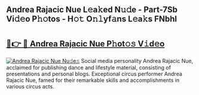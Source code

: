 ## Andrea Rajacic Nue L𝚎a𝚔ed N𝚞𝚍e - Part-7Sb Vi𝚍𝚎o P𝚑𝚘tos - H𝚘𝚝 O𝚗𝚕yf𝚊ns L𝚎a𝚔s FNbhl

# <h2><a href="http://kfasyp.oniu.top/?m=Andrea+Rajacic+Nue">🔗👉 🔴 Andrea Rajacic Nue P𝚑ot𝚘𝚜 V𝚒d𝚎o</a></h2>

[![Andrea Rajacic Nue Nu𝚍e𝚜](https://i.imgur.com/0qMVB7G.gif)](http://kfasyp.oniu.top/?m=Andrea+Rajacic+Nue)
Social media personality Andrea Rajacic Nue, acclaimed for publishing dance and lifestyle material, consisting of presentations and personal blogs. Exceptional circus performer Andrea Rajacic Nue, famed for their remarkable skills and accomplishments in various circus acts.  
